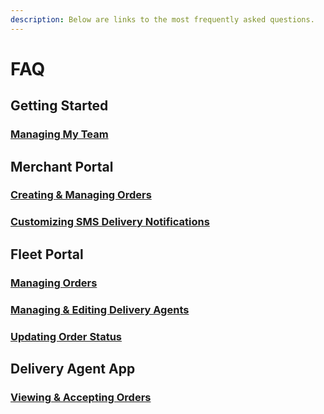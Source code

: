 ```yaml
---
description: Below are links to the most frequently asked questions.
---
```


# FAQ

## Getting Started

### [Managing My Team](fleet-portal-settings/managing-my-team.md#troubleshooting)

## Merchant Portal

### [Creating & Managing Orders](merchant-portal/creating-and-managing-orders.md#troubleshooting)

### [Customizing SMS Delivery Notifications](merchant-portal/customizing-sms-delivery-notifications.md#troubleshooting)&#x20;

## Fleet Portal

### [Managing Orders](fleet-portal/managing-orders.md#troubleshooting)

### [Managing & Editing Delivery Agents](fleet-portal/managing-and-editing-delivery-agents.md#troubleshooting)

### [Updating Order Status](fleet-portal/updating-order-status.md#troubleshooting)

## Delivery Agent App

### [Viewing & Accepting Orders](delivery-agent-app/viewing-and-accepting-orders.md#troubleshooting)



